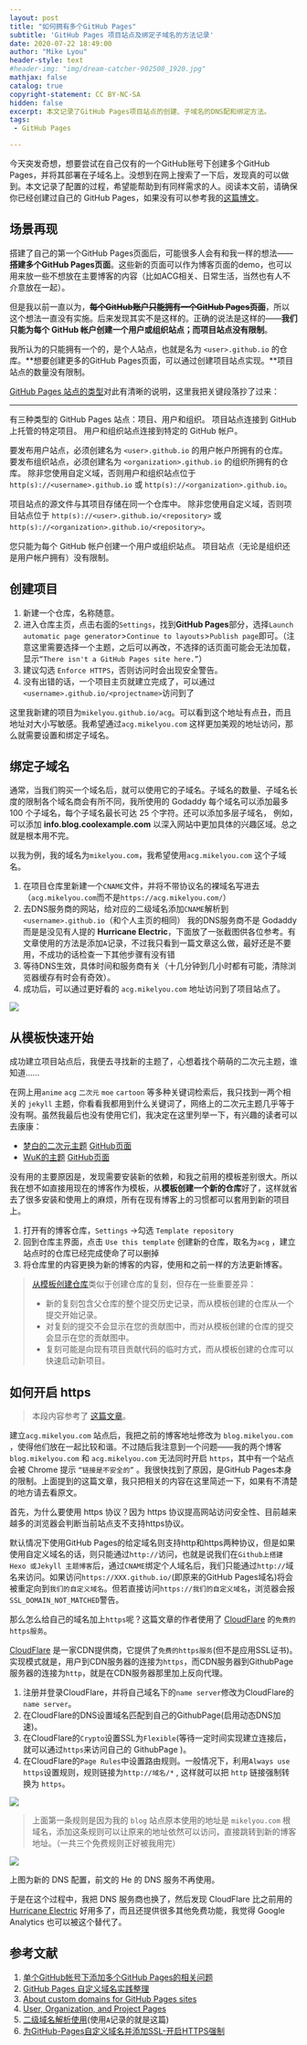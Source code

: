 ```yaml
---
layout: post
title: "如何拥有多个GitHub Pages"
subtitle: 'GitHub Pages 项目站点及绑定子域名的方法记录'
date: 2020-07-22 18:49:00
author: "Mike Lyou"
header-style: text
#header-img: "img/dream-catcher-902508_1920.jpg"
mathjax: false
catalog: true
copyright-statement: CC BY-NC-SA
hidden: false
excerpt: 本文记录了GitHub Pages项目站点的创建、子域名的DNS配和绑定方法。
tags:
 - GitHub Pages

---
```


<!-- more -->

今天突发奇想，想要尝试在自己仅有的一个GitHub账号下创建多个GitHub Pages，并将其部署在子域名上。没想到在网上搜索了一下后，发现真的可以做到。本文记录了配置的过程，希望能帮助到有同样需求的人。阅读本文前，请确保你已经创建过自己的 GitHub Pages，如果没有可以参考我的[这篇博文](https://blog.mikelyou.com/2019/12/27/hello-world/)。

## 场景再现

搭建了自己的第一个GitHub Pages页面后，可能很多人会有和我一样的想法——**搭建多个GitHub Pages页面**。这些新的页面可以作为博客页面的demo，也可以用来放一些不想放在主要博客的内容（比如ACG相关、日常生活，当然也有人不介意放在一起）。

但是我以前一直以为，~~**每个GitHub账户只能拥有一个GitHub Pages页面**~~，所以这个想法一直没有实施。后来发现其实不是这样的。正确的说法是这样的——**我们只能为每个 GitHub 帐户创建一个用户或组织站点；而项目站点没有限制**。

我所认为的只能拥有一个的，是个人站点，也就是名为 `<user>.github.io` 的仓库。**想要创建更多的GitHub Pages页面，可以通过创建项目站点实现。**项目站点的数量没有限制。

[GitHub Pages 站点的类型](https://docs.github.com/cn/github/working-with-github-pages/about-github-pages#)对此有清晰的说明，这里我把关键段落抄了过来：

***

有三种类型的 GitHub Pages 站点：项目、用户和组织。 项目站点连接到 GitHub 上托管的特定项目。 用户和组织站点连接到特定的 GitHub 帐户。

要发布用户站点，必须创建名为 `<user>.github.io` 的用户帐户所拥有的仓库。 要发布组织站点，必须创建名为 `<organization>.github.io` 的组织所拥有的仓库。 除非您使用自定义域，否则用户和组织站点位于 `http(s)://<username>.github.io` 或 `http(s)://<organization>.github.io`。

项目站点的源文件与其项目存储在同一个仓库中。 除非您使用自定义域，否则项目站点位于 `http(s)://<user>.github.io/<repository>` 或 `http(s)://<organization>.github.io/<repository>`。

您只能为每个 GitHub 帐户创建一个用户或组织站点。 项目站点（无论是组织还是用户帐户拥有）没有限制。


## 创建项目

1. 新建一个仓库，名称随意。
2. 进入仓库主页，点击右面的`Settings`，找到**GitHub Pages**部分，选择`Launch automatic page generator`\>`Continue to layouts`\>`Publish page`即可。（注意这里需要选择一个主题，之后可以再改，不选择的话页面可能会无法加载，显示`“There isn't a GitHub Pages site here.”`）
3. 建议勾选 `Enforce HTTPS`，否则访问时会出现安全警告。
4. 没有出错的话，一个项目主页就建立完成了，可以通过`<username>.github.io/<projectname>`访问到了

这里我新建的项目为`mikelyou.github.io/acg`。可以看到这个地址有点丑，而且地址对大小写敏感。我希望通过`acg.mikelyou.com` 这样更加美观的地址访问，那么就需要设置和绑定子域名。

## 绑定子域名

通常，当我们购买一个域名后，就可以使用它的子域名。子域名的数量、子域名长度的限制各个域名商会有所不同，我所使用的 Godaddy 每个域名可以添加最多 100 个子域名，每个子域名最长可达 25 个字符。还可以添加多层子域名， 例如，可以添加 **info.blog.coolexample.com** 以深入网站中更加具体的兴趣区域。总之就是根本用不完。

以我为例，我的域名为`mikelyou.com`，我希望使用`acg.mikelyou.com` 这个子域名。

1.  在项目仓库里新建一个`CNAME`文件，并将不带协议名的裸域名写进去（`acg.mikelyou.com`而不是`https://acg.mikelyou.com/`）
2.  去DNS服务商的网站，给对应的二级域名添加`CNAME`解析到`<username>.github.io`（和个人主页的相同）
    我的DNS服务商不是 Godaddy 而是是没见有人提的 **Hurricane Electric**，下面放了一张截图供各位参考。有文章使用的方法是添加`A`记录，不过我只看到一篇文章这么做，最好还是不要用，不成功的话检查一下其他步骤有没有错
3.  等待DNS生效，具体时间和服务商有关（十几分钟到几小时都有可能，清除浏览器缓存有时会有奇效）。
4.  成功后，可以通过更好看的 `acg.mikelyou.com` 地址访问到了项目站点了。

![](https://raw.githubusercontent.com/mikelyou/image-public/master/DNS-he-project-github-pages.png)

## 从模板快速开始

成功建立项目站点后，我便去寻找新的主题了，心想着找个萌萌的二次元主题，谁知道......

在网上用`anime` `acg` `二次元` `moe` `cartoon` 等多种关键词检索后，我只找到一两个相关的 `jekyll` 主题，你看看我都用到什么关键词了，网络上的二次元主题几乎等于没有啊。虽然我最后也没有使用它们，我决定在这里列举一下，有兴趣的读者可以去康康：

- [梦白的二次元主题](http://www.whiteg.cn/)  [GitHub页面](https://github.com/moewhite19/about)
- [WuK的主题](https://wu-kan.cn)  [GitHub页面](https://github.com/wu-kan/jekyll-theme-WuK)

没有用的主要原因是，发现需要安装新的依赖，和我之前用的模板差别很大。所以我在想不如直接用现在的博客作为模板，从**模板创建一个新的仓库**好了，这样就省去了很多安装和使用上的麻烦，所有在现有博客上的习惯都可以套用到新的项目上。

1. 打开有的博客仓库，`Settings` &rarr;勾选 `Template repository`
2. 回到仓库主界面，点击 `Use this template` 创建新的仓库，取名为`acg` ，建立站点时的仓库已经完成使命了可以删掉
3. 将仓库里的内容更换为新的博客的内容，使用和之前一样的方法更新博客。

>[从模板创建仓库](https://docs.github.com/cn/github/creating-cloning-and-archiving-repositories/creating-a-repository-from-a-template)类似于创建仓库的复刻，但存在一些重要差异：
>
>- 新的复刻包含父仓库的整个提交历史记录，而从模板创建的仓库从一个提交开始记录。
>- 对复刻的提交不会显示在您的贡献图中，而对从模板创建的仓库的提交会显示在您的贡献图中。
>- 复刻可能是向现有项目贡献代码的临时方式，而从模板创建的仓库可以快速启动新项目。


## 如何开启 https

> 本段内容参考了 [这篇文章](https://tzhou2018.github.io/2018/04/为GitHub-Pages自定义域名并添加SSL-开启HTTPS强制/)。

建立`acg.mikelyou.com` 站点后，我把之前的博客地址修改为 `blog.mikelyou.com` ，使得他们放在一起比较和谐。不过随后我注意到一个问题——我的两个博客 `blog.mikelyou.com` 和 `acg.mikelyou.com` 无法同时开启 `https`，其中有一个站点会被 Chrome 提示 `“链接是不安全的”` 。我很快找到了原因，是GitHub Pages本身的限制。上面提到的这篇文章，我只把相关的内容在这里简述一下，如果有不清楚的地方请去看原文。

首先，为什么要使用 https 协议？因为 https 协议提高网站访问安全性、目前越来越多的浏览器会判断当前站点支不支持https协议。

默认情况下使用GitHub Pages的给定域名则支持http和https两种协议，但是如果使用自定义域名的话，则只能通过`http://`访问，也就是说我们在`Github上搭建 Hexo 或Jekyll 主题博客`后，通过`CNAME`绑定个人域名后，我们只能通过`http://`域名来访问。如果访问`https://XXX.github.io/`(即原来的GitHub Pages域名)将会被重定向到`我们的自定义域名`。但若直接访问`https://我们的自定义域名`，浏览器会报`SSL_DOMAIN_NOT_MATCHED`警告。

那么怎么给自己的域名加上`https`呢？这篇文章的作者使用了 [CloudFlare](https://www.cloudflare.com/) 的`免费的https服务`。

[CloudFlare](https://www.cloudflare.com/) 是一家CDN提供商，它提供了`免费的https服务`(但不是应用SSL证书)。实现模式就是，用户到CDN服务器的连接为`https`，而CDN服务器到GithubPage服务器的连接为`http`，就是在CDN服务器那里加上反向代理。

1. 注册并登录CloudFlare，并将自己域名下的`name server`修改为CloudFlare的`name server`。
2. 在CloudFlare的DNS设置域名匹配到自己的GithubPage(启用动态DNS加速)。
3. 在CloudFlare的`Crypto`设置SSL为`Flexible`(等待一定时间实现建立连接后，就可以通过`https`来访问自己的 GithubPage )。
4. 在CloudFlare的`Page Rules`中设置路由规则。一般情况下，利用`Always use https`设置规则，规则链接为`http://域名/*` , 这样就可以把 `http` 链接强制转换为 `https`。

![](https://raw.githubusercontent.com/mikelyou/image-public/master/cloudflare-page-rules.png)

> 上面第一条规则是因为我的 `blog` 站点原本使用的地址是 `mikelyou.com` 根域名，添加这条规则可以让原来的地址依然可以访问，直接跳转到新的博客地址。（一共三个免费规则正好被我用完）

![](https://raw.githubusercontent.com/mikelyou/image-public/master/cloudflare-dns.png)

上图为新的 DNS 配置，前文的 He 的 DNS 服务不再使用。

于是在这个过程中，我把 DNS 服务商也换了，然后发现 CloudFlare 比之前用的 [Hurricane Electric](https://dns.he.net/) 好用多了，而且还提供很多其他免费功能，我觉得 Google Analytics 也可以被这个替代了。

## 参考文献 

1. [单个GitHub帐号下添加多个GitHub Pages的相关问题](https://segmentfault.com/a/1190000003946969)
2. [GitHub Pages 自定义域名实践整理](https://segmentfault.com/a/1190000018038675)
3. [About custom domains for GitHub Pages sites](https://help.github.com/articles/about-custom-domains-for-github-pages-sites/)
4. [User, Organization, and Project Pages](https://help.github.com/articles/user-organization-and-project-pages/)
5. [二级域名解析使用](https://blog.csdn.net/LD0807/article/details/54356876)(使用`A`记录的就是这篇)
6. [为GitHub-Pages自定义域名并添加SSL-开启HTTPS强制](https://tzhou2018.github.io/2018/04/为GitHub-Pages自定义域名并添加SSL-开启HTTPS强制/)


